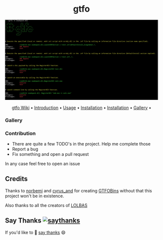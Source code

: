 <h1 align="center">gtfo</h1>

![gtfo in action](Images/gtfo.png)

<p align="center">
  <a href="https://github.com/mzfr/gtfo/wiki">gtfo Wiki</a> •
  <a href="https://github.com/mzfr/gtfo/wiki/Introduction">Introduction</a> •
  <a href="https://github.com/mzfr/gtfo/wiki/Usage">Usage</a> •
  <a href="https://github.com/mzfr/gtfo/wiki/Installation">Installation</a> •
  <a href="https://github.com/mzfr/gtfo/wiki/Installation">Installation</a> •
  <a href="https://github.com/mzfr/gtfo#gallery">Gallery</a> •
</p>

### Gallery

### Contribution

* There are quite a few TODO's in the project. Help me complete those
* Report a bug
* Fix something and open a pull request

In any case feel free to open an issue

## Credits

Thanks to [norbemi](https://twitter.com/norbemi) and [cyrus_and](https://twitter.com/cyrus_and) for creating [GTFOBins](https://gtfobins.github.io/) without that this project won't be in existence.

Also thanks to all the creators of [LOLBAS](https://lolbas-project.github.io/#)

## Say Thanks [![saythanks](https://img.shields.io/badge/say-thanks-ff69b4.svg)](https://saythanks.io/to/mzfr)

If you'd like to :tada: [say thanks](https://saythanks.io/to/mzfr) :smile:
